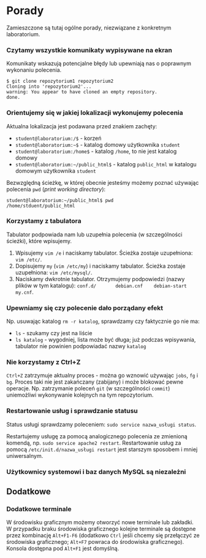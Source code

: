 # Porady

Zamieszczone są tutaj ogólne porady, niezwiązane z konkretnym laboratorium.

### Czytamy wszystkie komunikaty wypisywane na ekran

Komunikaty wskazują potencjalne błędy lub upewniają nas o poprawnym wykonaniu polecenia.

```
$ git clone repozytorium1 repozytorium2
Cloning into 'repozytorium2'...
warning: You appear to have cloned an empty repository.
done.
```
### Orientujemy się w jakiej lokalizacji wykonujemy polecenia

Aktualna lokalizacja jest podawana przed znakiem zachęty:

* `student@laboratorium:/$` - korzeń
* `student@laboratorium:~$` - katalog domowy użytkownika `student`
* `student@laboratorium:/home$` - katalog `/home`, to nie jest katalog domowy
* `student@laboratorium:~/public_html$` - katalog `public_html` w katalogu domowym użytkownika `student`

Bezwzględną ścieżkę, w której obecnie jesteśmy możemy poznać używając polecenia `pwd` (_print working directory_):

```
student@laboratorium:~/public_html$ pwd
/home/stduent/public_html
```

### Korzystamy z tabulatora

Tabulator podpowiada nam lub uzupełnia polecenia (w szczególności ścieżki), które wpisujemy.

1. Wpisujemy `vim /e` i naciskamy tabulator. Ścieżka zostaje uzupełniona: `vim /etc/`.
2. Dopisujemy `my` (`vim /etc/my`) i naciskamy tabulator. Ścieżka zostaje uzupełniona: `vim /etc/mysql/`.
3. Naciskamy dwkrotnie tabulator. Otrzymujemy podpowiedzi (nazwy plików w tym katalogu): `conf.d/       debian.cnf    debian-start  my.cnf`.

### Upewniamy się czy polecenie dało porządany efekt

Np. usuwając katalog `rm -r katalog`, sprawdzamy czy faktycznie go nie ma:

* `ls` - szukamy czy jest na liście
* `ls katalog` - wygodniej, lista może być długa; już podczas wpisywania, tabulator nie powinien podpowiadać nazwy `katalog`

### Nie korzystamy z Ctrl+Z

`Ctrl+Z` zatrzymuje aktualny proces - można go wznowić używając `jobs`, `fg` i `bg`. Proces taki nie jest zakańczany (zabijany) i może blokować pewne operacje. Np. zatrzymanie poleceń `git` (w szczególności `commit`) uniemożliwi wykonywanie kolejnych na tym repozytorium.

### Restartowanie usług i sprawdzanie statusu

Status usługi sprawdzamy poleceniem: `sudo service nazwa_usługi status`.

Restartujemy usługę za pomocą analogicznego polecenia ze zmienioną komendą, np. `sudo service apache2 restart`. Restartowanie usług za pomocą `/etc/init.d/nazwa_usługi restart` jest starszym sposobem i mniej uniwersalnym.

### Użytkownicy systemowi i baz danych MySQL są niezależni



## Dodatkowe

### Dodatkowe terminale

W środowisku graficznym możemy otworzyć nowe terminale lub zakładki. W przypadku braku środowiska graficznego kolejne terminale są dostępne przez kombinację `Alt+F1-F6` (dodatkowo `Ctrl` jeśli chcemy się przełączyć ze środowiska graficznego; `Alt+F7` powraca do środowiska graficznego). Konsola dostępna pod `Alt+F1` jest domyślną.
